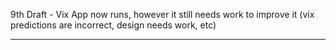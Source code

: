 9th Draft - Vix App now runs, however it still needs work to improve it (vix predictions are incorrect, design needs work, etc)

- - - -
